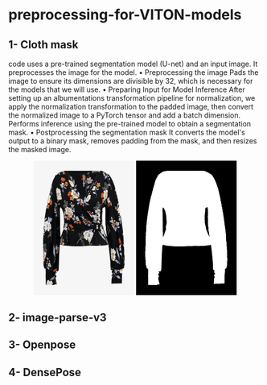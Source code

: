 # preprocessing-for-VITON-models
## 1- Cloth mask
code uses a pre-trained segmentation model (U-net) and an input image.
It preprocesses the image for the model.
•	Preprocessing the image
Pads the image to ensure its dimensions are divisible by 32, which is necessary for the models that we will use.
•	Preparing Input for Model Inference
After setting up an albumentations transformation pipeline for normalization, we apply the normalization transformation to the padded image, then convert the normalized image to a PyTorch tensor and add a batch dimension.
Performs inference using the pre-trained model to obtain a segmentation mask.
•	Postprocessing the segmentation mask
It converts the model's output to a binary mask, removes padding from the mask, and then resizes the masked image.
<p align="middle">     
    <img src="https://github.com/Aalaa4444/preprocessing-for-VITON-models/blob/main/cloth_mask/cloth.jpg" width="200">     
    <img src="https://github.com/Aalaa4444/preprocessing-for-VITON-models/blob/main/cloth_mask/cloth-mask.jpg" width="200">    
</p>

## 2- image-parse-v3

## 3- Openpose
## 4- DensePose
